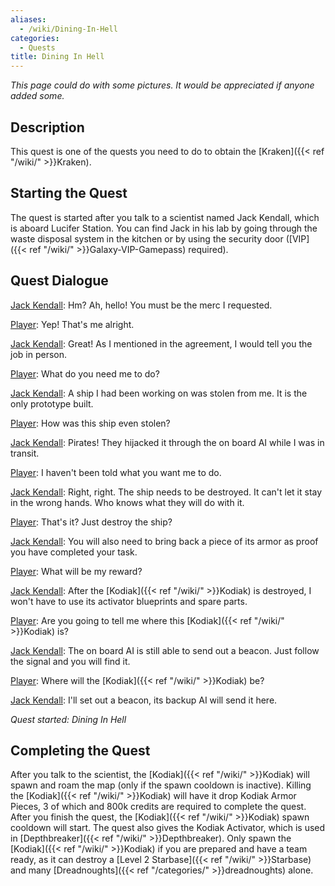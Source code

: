 ```yaml
---
aliases:
  - /wiki/Dining-In-Hell
categories:
  - Quests
title: Dining In Hell
---
```


_This page could do with some pictures. It would be appreciated if anyone added some._

## Description

This quest is one of the quests you need to do to obtain the [Kraken]({{< ref "/wiki/" >}}Kraken).

## Starting the Quest

The quest is started after you talk to a scientist named Jack Kendall, which is aboard Lucifer Station. You can find Jack in his lab by going through the waste disposal system in the kitchen or by using the security door ([VIP]({{< ref "/wiki/" >}}Galaxy-VIP-Gamepass) required).

## Quest Dialogue

<u>Jack Kendall</u>: Hm? Ah, hello! You must be the merc I requested.

<u>Player</u>: Yep! That's me alright.

<u>Jack Kendall</u>: Great! As I mentioned in the agreement, I would tell you the job in person.

<u>Player</u>: What do you need me to do?

<u>Jack Kendall</u>: A ship I had been working on was stolen from me. It is the only prototype built.

<u>Player</u>: How was this ship even stolen?

<u>Jack Kendall</u>: Pirates! They hijacked it through the on board AI while I was in transit.

<u>Player</u>: I haven't been told what you want me to do.

<u>Jack Kendall</u>: Right, right. The ship needs to be destroyed. It can't let it stay in the wrong hands. Who knows what they will do with it.

<u>Player</u>: That's it? Just destroy the ship?

<u>Jack Kendall</u>: You will also need to bring back a piece of its armor as proof you have completed your task.

<u>Player</u>: What will be my reward?

<u>Jack Kendall</u>: After the [Kodiak]({{< ref "/wiki/" >}}Kodiak) is destroyed, I won't have to use its activator blueprints and spare parts.

<u>Player</u>: Are you going to tell me where this [Kodiak]({{< ref "/wiki/" >}}Kodiak) is?

<u>Jack Kendall</u>: The on board AI is still able to send out a beacon. Just follow the signal and you will find it.

<u>Player</u>: Where will the [Kodiak]({{< ref "/wiki/" >}}Kodiak) be?

<u>Jack Kendall</u>: I'll set out a beacon, its backup AI will send it here.

_Quest started: Dining In Hell_

## Completing the Quest

After you talk to the scientist, the [Kodiak]({{< ref "/wiki/" >}}Kodiak) will spawn and roam the map (only if the spawn cooldown is inactive). Killing the [Kodiak]({{< ref "/wiki/" >}}Kodiak) will have it drop Kodiak Armor Pieces, 3 of which and 800k credits are required to complete the quest. After you finish the quest, the [Kodiak]({{< ref "/wiki/" >}}Kodiak) spawn cooldown will start. The quest also gives the Kodiak Activator, which is used in [Depthbreaker]({{< ref "/wiki/" >}}Depthbreaker). Only spawn the [Kodiak]({{< ref "/wiki/" >}}Kodiak) if you are prepared and have a team ready, as it can destroy a [Level 2 Starbase]({{< ref "/wiki/" >}}Starbase) and many [Dreadnoughts]({{< ref "/categories/" >}}dreadnoughts) alone.
